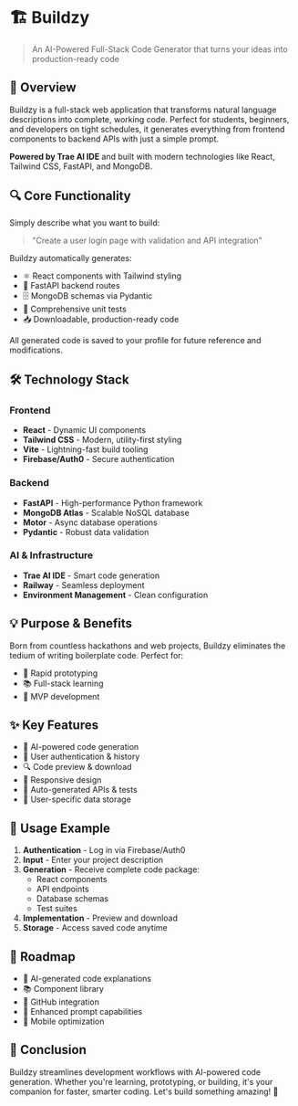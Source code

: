 # 🏗️ Buildzy

> An AI-Powered Full-Stack Code Generator that turns your ideas into production-ready code

## 🎯 Overview

Buildzy is a full-stack web application that transforms natural language descriptions into complete, working code. Perfect for students, beginners, and developers on tight schedules, it generates everything from frontend components to backend APIs with just a simple prompt.

**Powered by Trae AI IDE** and built with modern technologies like React, Tailwind CSS, FastAPI, and MongoDB.

## 🔍 Core Functionality

Simply describe what you want to build:

> "Create a user login page with validation and API integration"

Buildzy automatically generates:

- ⚛️ React components with Tailwind styling
- 🔄 FastAPI backend routes
- 🗄️ MongoDB schemas via Pydantic
- 🧪 Comprehensive unit tests
- 📥 Downloadable, production-ready code

All generated code is saved to your profile for future reference and modifications.

## 🛠️ Technology Stack

### Frontend
- **React** - Dynamic UI components
- **Tailwind CSS** - Modern, utility-first styling
- **Vite** - Lightning-fast build tooling
- **Firebase/Auth0** - Secure authentication

### Backend
- **FastAPI** - High-performance Python framework
- **MongoDB Atlas** - Scalable NoSQL database
- **Motor** - Async database operations
- **Pydantic** - Robust data validation

### AI & Infrastructure
- **Trae AI IDE** - Smart code generation
- **Railway** - Seamless deployment
- **Environment Management** - Clean configuration

## 💡 Purpose & Benefits

Born from countless hackathons and web projects, Buildzy eliminates the tedium of writing boilerplate code. Perfect for:

- 🚀 Rapid prototyping
- 📚 Full-stack learning
- 💼 MVP development

## ✨ Key Features

- 🤖 AI-powered code generation
- 👤 User authentication & history
- 🔍 Code preview & download
- 📱 Responsive design
- 🔄 Auto-generated APIs & tests
- 🔐 User-specific data storage

## 📝 Usage Example

1. **Authentication** - Log in via Firebase/Auth0
2. **Input** - Enter your project description
3. **Generation** - Receive complete code package:
   - React components
   - API endpoints
   - Database schemas
   - Test suites
4. **Implementation** - Preview and download
5. **Storage** - Access saved code anytime

## 🚀 Roadmap

- 📖 AI-generated code explanations
- 📚 Component library
- 🔗 GitHub integration
- 🎯 Enhanced prompt capabilities
- 📱 Mobile optimization

## 🌟 Conclusion

Buildzy streamlines development workflows with AI-powered code generation. Whether you're learning, prototyping, or building, it's your companion for faster, smarter coding. Let's build something amazing! 🚀
